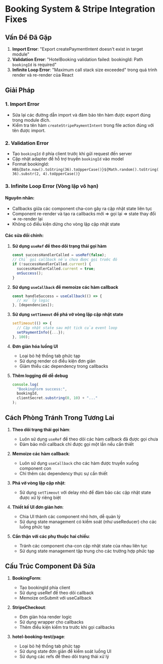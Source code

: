 # Booking System & Stripe Integration Fixes

## Vấn Đề Đã Gặp

1. **Import Error**: "Export createPaymentIntent doesn't exist in target module"
2. **Validation Error**: "HotelBooking validation failed: bookingId: Path `bookingId` is required"
3. **Infinite Loop Error**: "Maximum call stack size exceeded" trong quá trình render và re-render của React

## Giải Pháp

### 1. Import Error

- Sửa lại các đường dẫn import và đảm bảo tên hàm được export đúng trong module đích.
- Kiểm tra tên hàm `createStripePaymentIntent` trong file action đúng với tên được import.

### 2. Validation Error

- Tạo `bookingId` ở phía client trước khi gửi request đến server
- Cập nhật adapter để hỗ trợ truyền `bookingId` vào model
- Format bookingId: `HB${Date.now().toString(36).toUpperCase()}${Math.random().toString(36).substr(2, 4).toUpperCase()}`

### 3. Infinite Loop Error (Vòng lặp vô hạn)

#### Nguyên nhân:

- Callbacks giữa các component cha-con gây ra cập nhật state liên tục
- Component re-render và tạo ra callbacks mới => gọi lại => state thay đổi => re-render lại
- Không có điều kiện dừng cho vòng lặp cập nhật state

#### Các sửa đổi chính:

1. **Sử dụng `useRef` để theo dõi trạng thái gọi hàm**

   ```typescript
   const successHandlerCalled = useRef(false);
   // Chỉ gọi callback nếu chưa được gọi trước đó
   if (!successHandlerCalled.current) {
     successHandlerCalled.current = true;
     onSuccess();
   }
   ```

2. **Sử dụng `useCallback` để memoize các hàm callback**

   ```typescript
   const handleSuccess = useCallback(() => {
     // xử lý logic
   }, [dependencies]);
   ```

3. **Sử dụng `setTimeout` để phá vỡ vòng lặp cập nhật state**

   ```typescript
   setTimeout(() => {
     // Cập nhật state sau một tick của event loop
     setPaymentInfo({...});
   }, 100);
   ```

4. **Đơn giản hóa luồng UI**

   - Loại bỏ hệ thống tab phức tạp
   - Sử dụng render có điều kiện đơn giản
   - Giảm thiểu các dependency trong callbacks

5. **Thêm logging để dễ debug**
   ```typescript
   console.log(
     "BookingForm success:",
     bookingId,
     clientSecret.substring(0, 10) + "..."
   );
   ```

## Cách Phòng Tránh Trong Tương Lai

1. **Theo dõi trạng thái gọi hàm**:

   - Luôn sử dụng `useRef` để theo dõi các hàm callback đã được gọi chưa
   - Đảm bảo mỗi callback chỉ được gọi một lần nếu cần thiết

2. **Memoize các hàm callback**:

   - Luôn sử dụng `useCallback` cho các hàm được truyền xuống component con
   - Chỉ thêm các dependency thực sự cần thiết

3. **Phá vỡ vòng lặp cập nhật**:

   - Sử dụng `setTimeout` với delay nhỏ để đảm bảo các cập nhật state được xử lý riêng biệt

4. **Thiết kế UI đơn giản hơn**:

   - Chia UI thành các component nhỏ hơn, dễ quản lý
   - Sử dụng state management có kiểm soát (như useReducer) cho các luồng phức tạp

5. **Cẩn thận với các phụ thuộc hai chiều**:
   - Tránh các component cha-con cập nhật state của nhau liên tục
   - Sử dụng state management tập trung cho các trường hợp phức tạp

## Cấu Trúc Component Đã Sửa

1. **BookingForm**:

   - Tạo bookingId phía client
   - Sử dụng useRef để theo dõi callback
   - Memoize onSubmit với useCallback

2. **StripeCheckout**:

   - Đơn giản hóa render logic
   - Sử dụng wrapper cho callbacks
   - Thêm điều kiện kiểm tra trước khi gọi callbacks

3. **hotel-booking-test/page**:
   - Loại bỏ hệ thống tab phức tạp
   - Sử dụng state đơn giản để kiểm soát luồng UI
   - Sử dụng các refs để theo dõi trạng thái xử lý
